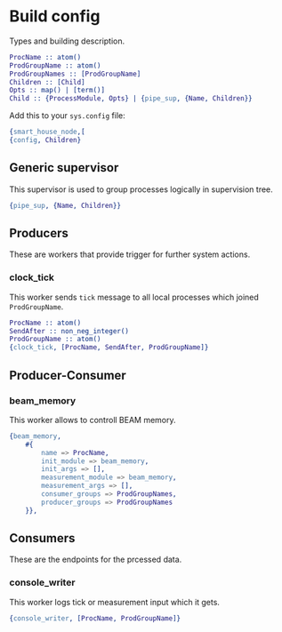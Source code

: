 
# Build config
Types and building description.
```erlang
ProcName :: atom()
ProdGroupName :: atom()
ProdGroupNames :: [ProdGroupName]
Children :: [Child]
Opts :: map() | [term()]
Child :: {ProcessModule, Opts} | {pipe_sup, {Name, Children}}
```
Add this to your `sys.config` file: 
```erlang
{smart_house_node,[
{config, Children}
```
## Generic supervisor 
This supervisor is used to group processes logically in supervision tree.
```erlang
{pipe_sup, {Name, Children}}
```
## Producers
These are workers that provide trigger for further system actions.
### clock_tick
This worker sends `tick` message to all local processes which joined `ProdGroupName`.
```erlang
ProcName :: atom()
SendAfter :: non_neg_integer()
ProdGroupName :: atom()
{clock_tick, [ProcName, SendAfter, ProdGroupName]}
```
## Producer-Consumer
### beam_memory
This worker allows to controll BEAM memory.
```erlang
{beam_memory,
	#{
		name => ProcName,
		init_module => beam_memory,
		init_args => [],
        measurement_module => beam_memory,
        measurement_args => [],
        consumer_groups => ProdGroupNames,
        producer_groups => ProdGroupNames
	}},
```
## Consumers
These are the endpoints for the prcessed data.
### console_writer
This worker logs tick or measurement input which it gets.
```erlang
{console_writer, [ProcName, ProdGroupName]}
```
